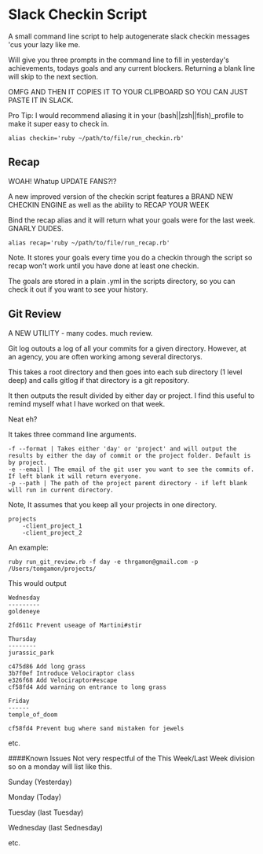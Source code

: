 # Slack Checkin Script

A small command line script to help autogenerate slack checkin messages 'cus your lazy like me.

Will give you three prompts in the command line to fill in yesterday's achievements, todays goals and any current blockers. Returning a blank line will skip to the next section.

OMFG AND THEN IT COPIES IT TO YOUR CLIPBOARD SO YOU CAN JUST PASTE IT IN SLACK.

Pro Tip: I would recommend aliasing it in your (bash||zsh||fish)_profile to make it super easy to check in.

`alias checkin='ruby ~/path/to/file/run_checkin.rb'`

## Recap

WOAH! Whatup UPDATE FANS?!?

A new improved version of the checkin script features a BRAND NEW CHECKIN ENGINE as well as the ability to RECAP YOUR WEEK

Bind the recap alias and it will return what your goals were for the last week. GNARLY DUDES.

`alias recap='ruby ~/path/to/file/run_recap.rb'`

Note. It stores your goals every time you do a checkin through the script so recap won't work until you have done at least one checkin.

The goals are stored in a plain .yml in the scripts directory, so you can check it out if you want to see your history.


## Git Review

A NEW UTILITY - many codes. much review.

Git log outouts a log of all your commits for a given directory. However, at an agency, you are often working among several directorys.

This takes a root directory and then goes into each sub directory (1 level deep) and calls gitlog if that directory is a git repository.

It then outputs the result divided by either day or project. I find this useful to remind myself what I have worked on that week.

Neat eh?
    
It takes three command line arguments.
```
-f --format | Takes either 'day' or 'project' and will output the results by either the day of commit or the project folder. Default is by project.
-e --email | The email of the git user you want to see the commits of. If left blank it will return everyone.
-p --path | The path of the project parent directory - if left blank will run in current directory.
```

Note, It assumes that you keep all your projects in one directory.

```
projects
    -client_project_1
    -client_project_2
```

An example:

`ruby run_git_review.rb -f day -e thrgamon@gmail.com -p /Users/tomgamon/projects/`

This would output

```
Wednesday
---------
goldeneye

2fd611c Prevent useage of Martini#stir

Thursday
--------
jurassic_park

c475d86 Add long grass
3b7f0ef Introduce Velociraptor class
e326f68 Add Velociraptor#escape
cf58fd4 Add warning on entrance to long grass

Friday
------
temple_of_doom

cf58fd4 Prevent bug where sand mistaken for jewels

```

etc.

####Known Issues
Not very respectful of the This Week/Last Week division so on a monday will list like this. 

Sunday (Yesterday)

Monday (Today)

Tuesday (last Tuesday)

Wednesday (last Sednesday)

etc.